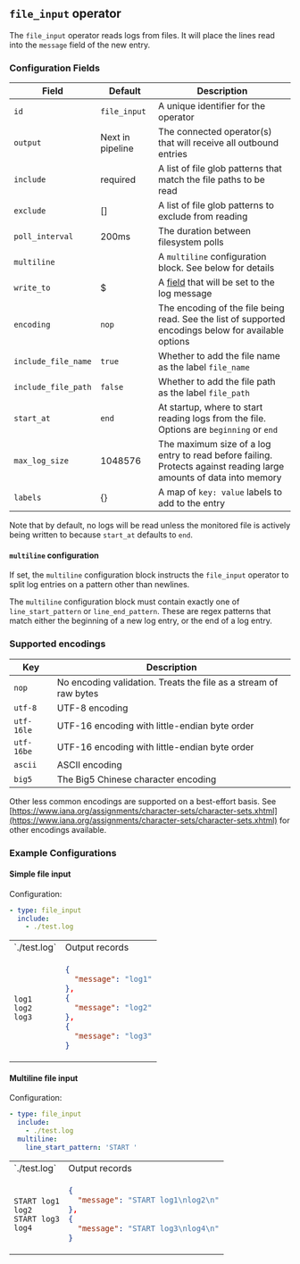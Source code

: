 ## `file_input` operator

The `file_input` operator reads logs from files. It will place the lines read into the `message` field of the new entry.

### Configuration Fields

| Field               | Default          | Description                                                                                                        |
| ---                 | ---              | ---                                                                                                                |
| `id`                | `file_input`     | A unique identifier for the operator                                                                               |
| `output`            | Next in pipeline | The connected operator(s) that will receive all outbound entries                                                   |
| `include`           | required         | A list of file glob patterns that match the file paths to be read                                                  |
| `exclude`           | []               | A list of file glob patterns to exclude from reading                                                               |
| `poll_interval`     | 200ms            | The duration between filesystem polls                                                                              |
| `multiline`         |                  | A `multiline` configuration block. See below for details                                                           |
| `write_to`          | $                | A [field](/docs/types/field.md) that will be set to the log message                                                |
| `encoding`          | `nop`            | The encoding of the file being read. See the list of supported encodings below for available options               |
| `include_file_name` | `true`           | Whether to add the file name as the label `file_name`                                                              |
| `include_file_path` | `false`          | Whether to add the file path as the label `file_path`                                                              |
| `start_at`          | `end`            | At startup, where to start reading logs from the file. Options are `beginning` or `end`                            |
| `max_log_size`      | 1048576          | The maximum size of a log entry to read before failing. Protects against reading large amounts of data into memory |
| `labels`            | {}               | A map of `key: value` labels to add to the entry                                                                   |

Note that by default, no logs will be read unless the monitored file is actively being written to because `start_at` defaults to `end`.

#### `multiline` configuration

If set, the `multiline` configuration block instructs the `file_input` operator to split log entries on a pattern other than newlines.

The `multiline` configuration block must contain exactly one of `line_start_pattern` or `line_end_pattern`. These are regex patterns that
match either the beginning of a new log entry, or the end of a log entry.

### Supported encodings

| Key        | Description
| ---        | ---                                                              |
| `nop`      | No encoding validation. Treats the file as a stream of raw bytes |
| `utf-8`    | UTF-8 encoding                                                   |
| `utf-16le` | UTF-16 encoding with little-endian byte order                    |
| `utf-16be` | UTF-16 encoding with little-endian byte order                    |
| `ascii`    | ASCII encoding                                                   |
| `big5`     | The Big5 Chinese character encoding                              |

Other less common encodings are supported on a best-effort basis. See [https://www.iana.org/assignments/character-sets/character-sets.xhtml](https://www.iana.org/assignments/character-sets/character-sets.xhtml) for other encodings available.


### Example Configurations

#### Simple file input

Configuration:
```yaml
- type: file_input
  include:
    - ./test.log
```

<table>
<tr><td> `./test.log` </td> <td> Output records </td></tr>
<tr>
<td>

```
log1
log2
log3
```

</td>
<td>

```json
{
  "message": "log1"
},
{
  "message": "log2"
},
{
  "message": "log3"
}
```

</td>
</tr>
</table>

#### Multiline file input

Configuration:
```yaml
- type: file_input
  include:
    - ./test.log
  multiline:
    line_start_pattern: 'START '
```

<table>
<tr><td> `./test.log` </td> <td> Output records </td></tr>
<tr>
<td>

```
START log1
log2
START log3
log4
```

</td>
<td>

```json
{
  "message": "START log1\nlog2\n"
},
{
  "message": "START log3\nlog4\n"
}
```

</td>
</tr>
</table>
